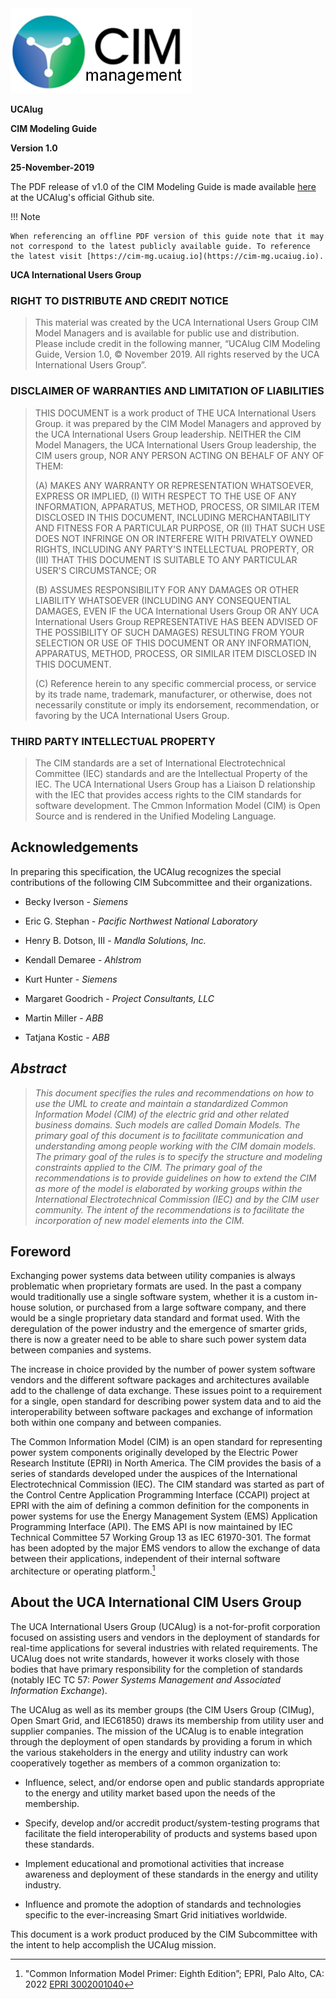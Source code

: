 <img src="images/media/image1.png" style="width:3.02526in;height:1.41679in" />

**UCAIug**

**CIM Modeling Guide**

**Version 1.0**

**25-November-2019**

The PDF release of v1.0 of the CIM Modeling Guide is made available [here](https://github.com/cimug-org/cim-modeling-guide/releases/download/v1.0/CIM_Modeling_Guide_v1.0.pdf) at the UCAIug's official Github site.

!!! Note

    When referencing an offline PDF version of this guide note that it may not correspond to the latest publicly available guide. To reference the latest visit [https://cim-mg.ucaiug.io](https://cim-mg.ucaiug.io).


**UCA International Users Group**

### RIGHT TO DISTRIBUTE AND CREDIT NOTICE

> This material was created by the UCA International Users Group CIM Model Managers and is available for public use and distribution. Please include credit in the following manner, “UCAIug CIM Modeling Guide, Version 1.0, © November 2019. All rights reserved by the UCA International Users Group”.

### DISCLAIMER OF WARRANTIES AND LIMITATION OF LIABILITIES

> THIS DOCUMENT is a work product of THE UCA International Users Group. it was prepared by the CIM Model Managers and approved by the UCA International Users Group leadership. NEITHER the CIM Model Managers, the UCA International Users Group leadership, the CIM users group, NOR ANY PERSON ACTING ON BEHALF OF ANY OF THEM:
>
> (A) MAKES ANY WARRANTY OR REPRESENTATION WHATSOEVER, EXPRESS OR IMPLIED, (I) WITH RESPECT TO THE USE OF ANY INFORMATION, APPARATUS, METHOD, PROCESS, OR SIMILAR ITEM DISCLOSED IN THIS DOCUMENT, INCLUDING MERCHANTABILITY AND FITNESS FOR A PARTICULAR PURPOSE, OR (II) THAT SUCH USE DOES NOT INFRINGE ON OR INTERFERE WITH PRIVATELY OWNED RIGHTS, INCLUDING ANY PARTY'S INTELLECTUAL PROPERTY, OR (III) THAT THIS DOCUMENT IS SUITABLE TO ANY PARTICULAR USER'S CIRCUMSTANCE; OR
>
> (B) ASSUMES RESPONSIBILITY FOR ANY DAMAGES OR OTHER LIABILITY WHATSOEVER (INCLUDING ANY CONSEQUENTIAL DAMAGES, EVEN IF the UCA International Users Group OR ANY UCA International Users Group REPRESENTATIVE HAS BEEN ADVISED OF THE POSSIBILITY OF SUCH DAMAGES) RESULTING FROM YOUR SELECTION OR USE OF THIS DOCUMENT OR ANY INFORMATION, APPARATUS, METHOD, PROCESS, OR SIMILAR ITEM DISCLOSED IN THIS DOCUMENT.
>
> (C) Reference herein to any specific commercial process, or service by its trade name, trademark, manufacturer, or otherwise, does not necessarily constitute or imply its endorsement, recommendation, or favoring by the UCA International Users Group.

### THIRD PARTY INTELLECTUAL PROPERTY

> The CIM standards are a set of International Electrotechnical Committee (IEC) standards and are the Intellectual Property of the IEC. The UCA International Users Group has a Liaison D relationship with the IEC that provides access rights to the CIM standards for software development. The Cmmon Information Model (CIM) is Open Source and is rendered in the Unified Modeling Language.

## Acknowledgements

In preparing this specification, the UCAIug recognizes the special contributions of the following CIM Subcommittee and their organizations.

- Becky Iverson - *Siemens*

- Eric G. Stephan - *Pacific Northwest National Laboratory*

- Henry B. Dotson, III - *Mandla Solutions, Inc.*

- Kendall Demaree - *Ahlstrom*

- Kurt Hunter - *Siemens*

- Margaret Goodrich - *Project Consultants, LLC*

- Martin Miller - *ABB*

- Tatjana Kostic - *ABB*

## *Abstract*

> *This document specifies the rules and recommendations on how to use the UML to create and maintain a standardized Common Information Model (CIM) of the electric grid and other related business domains. Such models are called Domain Models. The primary goal of this document is to facilitate communication and understanding among people working with the CIM domain models. The primary goal of the rules is to specify the structure and modeling constraints applied to the CIM. The primary goal of the recommendations is to provide guidelines on how to extend the CIM as more of the model is elaborated by working groups within the International Electrotechnical Commission (IEC) and by the CIM user community. The intent of the recommendations is to facilitate the incorporation of new model elements into the CIM.*


## Foreword

Exchanging power systems data between utility companies is always problematic when proprietary formats are used. In the past a company would traditionally use a single software system, whether it is a custom in-house solution, or purchased from a large software company, and there would be a single proprietary data standard and format used. With the deregulation of the power industry and the emergence of smarter grids, there is now a greater need to be able to share such power system data between companies and systems.

The increase in choice provided by the number of power system software vendors and the different software packages and architectures available add to the challenge of data exchange. These issues point to a requirement for a single, open standard for describing power system data and to aid the interoperability between software packages and exchange of information both within one company and between companies.

The Common Information Model (CIM) is an open standard for representing power system components originally developed by the Electric Power Research Institute (EPRI) in North America. The CIM provides the basis of a series of standards developed under the auspices of the International Electrotechnical Commission (IEC). The CIM standard was started as part of the Control Centre Application Programming Interface (CCAPI) project at EPRI with the aim of defining a common definition for the components in power systems for use the Energy Management System (EMS) Application Programming Interface (API). The EMS API is now maintained by IEC Technical Committee 57 Working Group 13 as IEC 61970-301. The format has been adopted by the major EMS vendors to allow the exchange of data between their applications, independent of their internal software architecture or operating platform.[^1]

## About the UCA International CIM Users Group

The UCA International Users Group (UCAIug) is a not-for-profit corporation focused on assisting users and vendors in the deployment of standards for real-time applications for several industries with related requirements. The UCAIug does not write standards, however it works closely with those bodies that have primary responsibility for the completion of standards (notably IEC TC 57: *Power Systems Management and Associated Information Exchange*).

The UCAIug as well as its member groups (the CIM Users Group (CIMug), Open Smart Grid, and IEC61850) draws its membership from utility user and supplier companies. The mission of the UCAIug is to enable integration through the deployment of open standards by providing a forum in which the various stakeholders in the energy and utility industry can work cooperatively together as members of a common organization to:

- Influence, select, and/or endorse open and public standards appropriate to the energy and utility market based upon the needs of the membership.

- Specify, develop and/or accredit product/system-testing programs that facilitate the field interoperability of products and systems based upon these standards.

- Implement educational and promotional activities that increase awareness and deployment of these standards in the energy and utility industry.

- Influence and promote the adoption of standards and technologies specific to the ever-increasing Smart Grid initiatives worldwide.

This document is a work product produced by the CIM Subcommittee with the intent to help accomplish the UCAIug mission.

[^1]: "Common Information Model Primer: Eighth Edition”; EPRI, Palo Alto, CA: 2022 [EPRI 3002001040](https://www.epri.com/research/products/000000003002024188)

